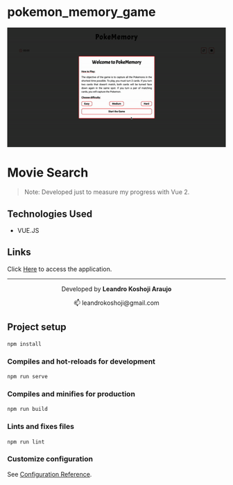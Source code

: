 # pokemon_memory_game

<div align="center">
  <a href="https://poke-memory.netlify.app/" target="_blank">
    <img src="pokememory.gif" alt="Gif Apresentaçao"/>
  </a>
</div>

# Movie Search

> Note: Developed just to measure my progress with Vue 2.

## Technologies Used

- VUE.JS

## Links

Click [Here](https://poke-memory.netlify.app/) to access the application.

---

<p align="center">Developed by <strong>Leandro Koshoji Araujo</strong></p>

<p align="center">
   📫 leandrokoshoji@gmail.com
</p>

## Project setup

```
npm install
```

### Compiles and hot-reloads for development

```
npm run serve
```

### Compiles and minifies for production

```
npm run build
```

### Lints and fixes files

```
npm run lint
```

### Customize configuration

See [Configuration Reference](https://cli.vuejs.org/config/).
